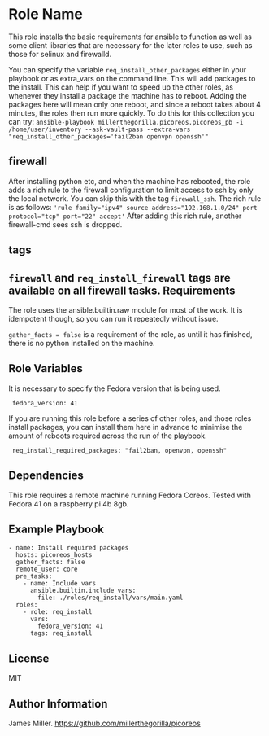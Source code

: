 Role Name
=========

This role installs the basic requirements for ansible to function as well as some client libraries that are necessary for the later roles to use, such as those for selinux and firewalld.

You can specify the variable `req_install_other_packages` either in your playbook or as extra_vars on the command line.  This will add packages to the install.  This can help if you
want to speed up the other roles, as whenever they install a package the machine has to reboot.
Adding the packages here will mean only one reboot, and since a reboot takes about 4 minutes, the
roles then run more quickly.  To do this for this collection you can try:
`ansible-playbook millerthegorilla.picoreos.picoreos_pb -i /home/user/inventory --ask-vault-pass --extra-vars "req_install_other_packages='fail2ban openvpn openssh'"`

## firewall

After installing python etc, and when the machine has rebooted, the role adds a rich rule to the firewall configuration to limit access to ssh by only the local network.
You can skip this with the tag `firewall_ssh`.
The rich rule is as follows:
`'rule family="ipv4" source address="192.168.1.0/24" port protocol="tcp" port="22" accept'`
After adding this rich rule, another firewall-cmd sees ssh is dropped.

## tags

`firewall` and `req_install_firewall` tags are available on all firewall tasks.
Requirements
------------

The role uses the ansible.builtin.raw module for most of the work.  It is idempotent though, so you can run it repeatedly without issue.

`gather_facts = false` is a requirement of the role, as until it has finished, there is no python installed on the machine.

Role Variables
--------------

It is necessary to specify the Fedora version that is being used.
```
 fedora_version: 41
```
If you are running this role before a series of other roles, and those roles install packages, you can
install them here in advance to minimise the amount of reboots required across the run of the playbook.
```
 req_install_required_packages: "fail2ban, openvpn, openssh"
```

Dependencies
------------

This role requires a remote machine running Fedora Coreos.  Tested with Fedora 41 on a raspberry pi 4b 8gb.

Example Playbook
----------------
```
- name: Install required packages
  hosts: picoreos_hosts
  gather_facts: false
  remote_user: core
  pre_tasks:
    - name: Include vars
      ansible.builtin.include_vars:
        file: ./roles/req_install/vars/main.yaml
  roles:
    - role: req_install
      vars:
        fedora_version: 41
      tags: req_install
```
License
-------

MIT

Author Information
------------------

James Miller.  https://github.com/millerthegorilla/picoreos
